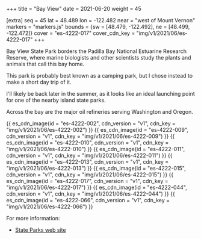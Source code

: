 +++
title = "Bay View"
date = 2021-06-20
weight = 45

[extra]
seq = 45
lat = 48.489
lon = -122.482
near = "west of Mount Vernon"
markers = "markers.js"
bounds = {sw = [48.479, -122.492], ne = [48.499, -122.472]}
cover = "es-4222-017"
cover_cdn_key = "img/v1/2021/06/es-4222-017"
+++

Bay View State Park borders the Padilla Bay National Estuarine Research Reserve, where marine biologists and other scientists study the plants and animals that call this bay home.

<!-- more -->

This park is probably best known as a camping park, but I chose instead to make a short day trip of it.

I'll likely be back later in the summer, as it looks like an ideal launching point for one of the nearby island state parks.

Across the bay are the major oil refineries serving Washington and Oregon.

{{ es_cdn_image(id = "es-4222-002", cdn_version = "v1", cdn_key = "img/v1/2021/06/es-4222-002") }}
{{ es_cdn_image(id = "es-4222-009", cdn_version = "v1", cdn_key = "img/v1/2021/06/es-4222-009") }}
{{ es_cdn_image(id = "es-4222-010", cdn_version = "v1", cdn_key = "img/v1/2021/06/es-4222-010") }}
{{ es_cdn_image(id = "es-4222-011", cdn_version = "v1", cdn_key = "img/v1/2021/06/es-4222-011") }}
{{ es_cdn_image(id = "es-4222-013", cdn_version = "v1", cdn_key = "img/v1/2021/06/es-4222-013") }}
{{ es_cdn_image(id = "es-4222-015", cdn_version = "v1", cdn_key = "img/v1/2021/06/es-4222-015") }}
{{ es_cdn_image(id = "es-4222-017", cdn_version = "v1", cdn_key = "img/v1/2021/06/es-4222-017") }}
{{ es_cdn_image(id = "es-4222-044", cdn_version = "v1", cdn_key = "img/v1/2021/06/es-4222-044") }}
{{ es_cdn_image(id = "es-4222-066", cdn_version = "v1", cdn_key = "img/v1/2021/06/es-4222-066") }}

For more information:

* [State Parks web site](https://parks.state.wa.us/473/Bay-View)

